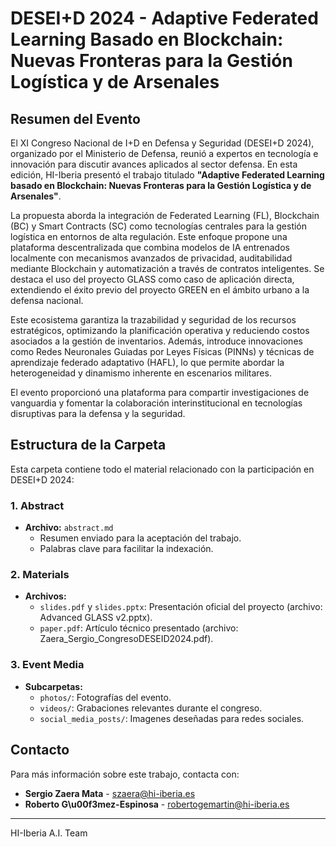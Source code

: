 # DESEI+D 2024 - Adaptive Federated Learning Basado en Blockchain: Nuevas Fronteras para la Gestión Logística y de Arsenales

## Resumen del Evento

El XI Congreso Nacional de I+D en Defensa y Seguridad (DESEI+D 2024), organizado por el Ministerio de Defensa, reunió a expertos en tecnología e innovación para discutir avances aplicados al sector defensa. En esta edición, HI-Iberia presentó el trabajo titulado **"Adaptive Federated Learning basado en Blockchain: Nuevas Fronteras para la Gestión Logística y de Arsenales"**.

La propuesta aborda la integración de Federated Learning (FL), Blockchain (BC) y Smart Contracts (SC) como tecnologías centrales para la gestión logística en entornos de alta regulación. Este enfoque propone una plataforma descentralizada que combina modelos de IA entrenados localmente con mecanismos avanzados de privacidad, auditabilidad mediante Blockchain y automatización a través de contratos inteligentes. Se destaca el uso del proyecto GLASS como caso de aplicación directa, extendiendo el éxito previo del proyecto GREEN en el ámbito urbano a la defensa nacional.

Este ecosistema garantiza la trazabilidad y seguridad de los recursos estratégicos, optimizando la planificación operativa y reduciendo costos asociados a la gestión de inventarios. Además, introduce innovaciones como Redes Neuronales Guiadas por Leyes Físicas (PINNs) y técnicas de aprendizaje federado adaptativo (HAFL), lo que permite abordar la heterogeneidad y dinamismo inherente en escenarios militares.

El evento proporcionó una plataforma para compartir investigaciones de vanguardia y fomentar la colaboración interinstitucional en tecnologías disruptivas para la defensa y la seguridad.


## Estructura de la Carpeta
Esta carpeta contiene todo el material relacionado con la participación en DESEI+D 2024:

### 1. Abstract
- **Archivo:** `abstract.md`
    - Resumen enviado para la aceptación del trabajo.
    - Palabras clave para facilitar la indexación.

### 2. Materials
- **Archivos:**
  - `slides.pdf` y `slides.pptx`: Presentación oficial del proyecto (archivo: Advanced GLASS v2.pptx).
  - `paper.pdf`: Artículo técnico presentado (archivo: Zaera_Sergio_CongresoDESEID2024.pdf).

### 3. Event Media
- **Subcarpetas:**
  - `photos/`: Fotografías del evento.
  - `videos/`: Grabaciones relevantes durante el congreso.
  - `social_media_posts/`: Imagenes deseñadas para redes sociales.

## Contacto
Para más información sobre este trabajo, contacta con:
- **Sergio Zaera Mata** - szaera@hi-iberia.es
- **Roberto G\u00f3mez-Espinosa** - robertogemartin@hi-iberia.es

---
HI-Iberia A.I. Team
